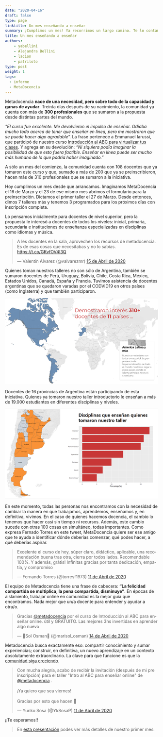 ```yaml
---
date: "2020-04-16"
draft: false
type: page
linktitle: Un mes enseñando a enseñar
summary: ¡Cumplimos un mes! Ya recorrimos un largo camino. Te lo contamos acá
title: Un mes enseñando a enseñar
authors: 
    - yabellini
    - Alejandra Bellini
    - lacion
    - patriloto
type: post
weight: 1
tags: 
  - informe
  - MetaDocencia 
---
```


Metadocencia **nace de una necesidad, pero sobre todo de la capacidad y ganas de ayudar**. Treinta días después de su nacimiento, la comunidad ya cuenta con más de **300 profesionales** que se sumaron a la propuesta desde distintas partes del mundo.

_"El curso fue excelente. Me devolvieron el impulso de enseñar. Odiaba mucho todo acerca de tener que enseñar en línea, pero me mostraron que se puede hacer algo agradable”._ La frase pertenece a Emmanuel Iarussi, que participó de nuestro curso [Introducción al ABC para virtualizar tus clases](https://metadocencia.netlify.app/cursos/abc-online/intro-abc/). Y agrega en su devolución: _“Ni siquiera podía imaginar la posibilidad de que esto fuera factible. Enseñar en línea puede ser mucho más humano de lo que podría haber imaginado.”_

A sólo un mes del comienzo, la comunidad cuenta con 108 docentes que ya tomaron este curso y que, sumado a más de 200 que ya se preinscribieron, hacen más de 310 profesionales que se sumaron a la iniciativa.

Hoy cumplimos un mes desde que arrancamos. Imaginamos MetaDocencia el 16 de Marzo y el 23 de ese mismo mes abrimos el formulario para la preinscripción. Dictamos el primer taller el 27 de Marzo. Desde entonces, dimos 7 talleres más y tenemos 3 programados para los próximos días con inscripción completa. 

Lo pensamos inicialmente para docentes de nivel superior, pero la propuesta le interesó a docentes de todos los niveles: inicial, primaria, secundaria e instituciones de enseñanza especializadas en disciplinas como idiomas y música.

<blockquote class="twitter-tweet"><p lang="es" dir="ltr">A les docentes en la sala, aprovechen los recursos de metadocencia. Es de esas cosas que necesitabas y no lo sabías. <a href="https://t.co/GKvfOV4I3Q">https://t.co/GKvfOV4I3Q</a></p>&mdash; Valentín Alvarez (@valvarezmr) <a href="https://twitter.com/valvarezmr/status/1250223788777709568?ref_src=twsrc%5Etfw">15 de Abril de 2020</a></blockquote> <script async src="https://platform.twitter.com/widgets.js" charset="utf-8"></script> 

Quienes toman nuestros talleres no son sólo de Argentina, también se sumaron docentes de Perú, Uruguay, Bolivia, Chile, Costa Rica, México, Estados Unidos, Canadá, España y Francia. Tuvimos asistencia de docentes argentinas que se quedaron varadas por el CODVID19 en otros países (como Inglaterra) y que también participaron.

![](https://github.com/MetaDocencia/SitioWeb/blob/master/static/post/ReporteCumpleMesMapaMundial.png) 


Docentes de 16 provincias de Argentina están participando de esta iniciativa. Quienes ya tomaron nuestro taller introductorio le enseñan a más de 19.000 estudiantes en diferentes disciplinas y niveles.

![](https://github.com/MetaDocencia/SitioWeb/blob/master/static/post/ArgentinayDisciplinas.png)

En este momento, todas las personas nos encontramos con la necesidad de cambiar la manera en que trabajamos, aprendemos, enseñamos y, en definitiva, vivimos. En el caso de quienes hacemos docencia, el cambio lo tenemos que hacer casi sin tiempo ni recursos. Además, este cambio sucede con otras 100 cosas en simultáneo, todas importantes. Como expresa Fernado Torres en este tweet, MetaDocencia quiere ser ese amigo que te ayuda a identificar dónde deberías comenzar, qué podes hacer, a qué deberías aspirar.


<blockquote class="twitter-tweet"><p lang="es" dir="ltr">Excelente el curso de hoy, súper claro, didáctico, aplicable, una recomendación buena tras otra, cierra por todos lados. Recomendable 100%. Y además, grátis! Infinitas gracias por tanta dedicación, empatía, y compromiso</p>&mdash; Fernando Torres (@torresf1973) <a href="https://twitter.com/torresf1973/status/1249007107153821696?ref_src=twsrc%5Etfw">11 de Abril de 2020</a></blockquote> <script async src="https://platform.twitter.com/widgets.js" charset="utf-8"></script> 


El equipo de Metadocencia tiene una frase de cabecera: **“La felicidad compartida se multiplica, la pena compartida, disminuye”**. En épocas de aislamiento, trabajar online en comunidad es la mejor guía que encontramos. Nada mejor que un/a docente para entender y ayudar a otra/o.


<blockquote class="twitter-tweet"><p lang="es" dir="ltr">Gracias <a href="https://twitter.com/metadocencia?ref_src=twsrc%5Etfw">@metadocencia</a> por el curso de Introducción al ABC para enseñar online. útil y GRATUITO. Las mejores 3hs invertidas en aprender algo nuevo</p>&mdash; 💚Sol Osman💚 (@marisol_osman) <a href="https://twitter.com/marisol_osman/status/1250077903171223553?ref_src=twsrc%5Etfw">14 de Abril de 2020</a></blockquote> <script async src="https://platform.twitter.com/widgets.js" charset="utf-8"></script> 

Metadocencia busca exactamente eso: compartir conocimiento y sumar experiencias; construir, en definitiva, un nuevo aprendizaje en un contexto absolutamente extraordinario.
La clave para que funcione es que la [comunidad siga creciendo](https://join.slack.com/t/metadocencia/shared_invite/zt-cq1hleoz-Ij2AgXKJBjg03sRuoxLhjg).

<blockquote class="twitter-tweet"><p lang="es" dir="ltr">Con mucha alegría, acabo de recibir la invitación (después de mi pre inscripción) para el taller &quot;Intro al ABC para enseñar online&quot; de <a href="https://twitter.com/metadocencia?ref_src=twsrc%5Etfw">@metadocencia</a> .<br><br>¡Ya quiero que sea viernes!<br><br>Gracias por esto que hacen 💜</p>&mdash; Yuriko Sosa (@YkSosaP) <a href="https://twitter.com/YkSosaP/status/1249068691347705858?ref_src=twsrc%5Etfw">11 de Abril de 2020</a></blockquote> <script async src="https://platform.twitter.com/widgets.js" charset="utf-8"></script> 

¡¡Te esperamos!!


> En [esta presentación](https://docs.google.com/presentation/d/18foPIZLfgJHtLr2KV536biMY0USHvuT8jIa-VdLHfqY/edit?usp=sharing) podes ver más detalles de nuestro primer mes: 
